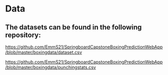 # Data

## The datasets can be found in the following repository:

https://github.com/EmmS21/SpringboardCapstoneBoxingPredictionWebApp/blob/master/boxingdata/dataset.csv

https://github.com/EmmS21/SpringboardCapstoneBoxingPredictionWebApp/blob/master/boxingdata/punchingstats.csv
